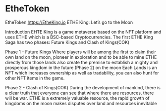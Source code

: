 # EtheToken
EtheToken https://EtheKing.io
ETHE King: Let’s go to the Moon

Introduction
EHTE King is a game metaverse based on the NFT platform and uses ETHE which is a BSC-based Cryptocurrencies. 
The first ETHE King Saga has two phases: Future Kings and Clash of Kings(COK)

Phase 1 - Future Kings
Where players will be among the first to claim their own land on the moon, 
pioneer in exploration and to be able to mine ETHE directly from those lands also create the premise 
to establish a mighty and prosperous kingdom in the future (Phase 2) on the moon
Each Lands is an NFT which increases ownership as well as tradability, you can also hunt for other NFT items in the game.

Phase 2 - Clash of Kings(COK) 
During the development of mankind, there is a clear truth that everyone can see that where there are resources, there will be war. 
ETHE is a extremely valuable resource, the rapid growth of kingdoms on the moon makes disputes over land and resources inevitable 
